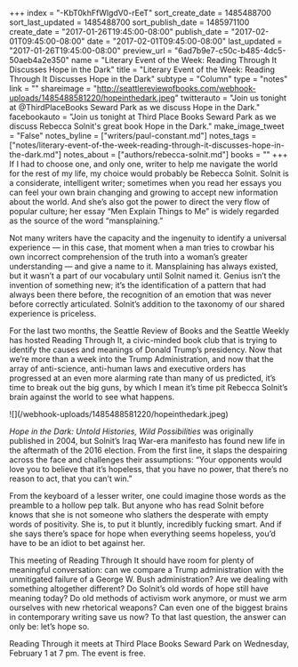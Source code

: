 +++
index = "-KbT0khFfWlgdV0-rEeT"
sort_create_date = 1485488700
sort_last_updated = 1485488700
sort_publish_date = 1485971100
create_date = "2017-01-26T19:45:00-08:00"
publish_date = "2017-02-01T09:45:00-08:00"
date = "2017-02-01T09:45:00-08:00"
last_updated = "2017-01-26T19:45:00-08:00"
preview_url = "6ad7b9e7-c50c-b485-4dc5-50aeb4a2e350"
name = "Literary Event of the Week: Reading Through It Discusses Hope in the Dark"
title = "Literary Event of the Week: Reading Through It Discusses Hope in the Dark"
subtype = "Column"
type = "notes"
link = ""
shareimage = "http://seattlereviewofbooks.com/webhook-uploads/1485488581220/hopeinthedark.jpeg"
twitterauto = "Join us tonight at @ThirdPlaceBooks Seward Park as we discuss Hope in the Dark."
facebookauto = "Join us tonight at Third Place Books Seward Park as we discuss Rebecca Solnit's great book Hope in the Dark."
make_image_tweet = "False"
notes_byline = ["writers/paul-constant.md"]
notes_tags = ["notes/literary-event-of-the-week-reading-through-it-discusses-hope-in-the-dark.md"]
notes_about = ["authors/rebecca-solnit.md"]
books = ""
+++
If I had to choose one, and only one, writer to help me navigate the world for the rest of my life, my choice would probably be Rebecca Solnit. Solnit is a considerate, intelligent writer; sometimes when you read her essays you can feel your own brain changing and growing to accept new information about the world. And she’s also got the power to direct the very flow of popular culture; her essay “Men Explain Things to Me” is widely regarded as the source of the word “mansplaining.” 

Not many writers have the capacity and the ingenuity to identify a universal experience — in this case, that moment when a man tries to crowbar his own incorrect comprehension of the truth into a woman’s greater understanding — and give a name to it. Mansplaining has always existed, but it wasn’t a part of our vocabulary until Solnit named it. Genius isn’t the invention of something new; it’s the identification of a pattern that had always been there before, the recognition of an emotion that was never before correctly articulated. Solnit’s addition to the taxonomy of our shared experience is priceless.

For the last two months, the Seattle Review of Books and the Seattle Weekly has hosted Reading Through It, a civic-minded book club that is trying to identify the causes and meanings of Donald Trump’s presidency. Now that we’re more than a week into the Trump Administration, and now that the array of anti-science, anti-human laws and executive orders has progressed at an even more alarming rate than many of us predicted, it’s time to break out the big guns, by which I mean it’s time pit Rebecca Solnit’s brain against the world to see what happens.

<p class="image-left">![](/webhook-uploads/1485488581220/hopeinthedark.jpeg)</p>

*Hope in the Dark: Untold Histories, Wild Possibilities* was originally published in 2004, but Solnit’s Iraq War-era manifesto has found new life in the aftermath of the 2016 election. From the first line, it slaps the despairing across the face and challenges their assumptions: “Your opponents would love you to believe that it’s hopeless, that you have no power, that there’s no reason to act, that you can’t win.”

From the keyboard of a lesser writer, one could imagine those words as the preamble to a hollow pep talk. But anyone who has read Solnit before knows that she is not someone who slathers the desperate with empty words of positivity. She is, to put it bluntly, incredibly fucking smart. And if she says there’s space for hope when everything seems hopeless, you’d have to be an idiot to bet against her.

This meeting of Reading Through It should have room for plenty of meaningful conversation: can we compare a Trump administration with the unmitigated failure of a George W. Bush administration? Are we dealing with something altogether different? Do Solnit’s old words of hope still have meaning today? Do old methods of activism work anymore, or must we arm ourselves with new rhetorical weapons? Can even one of the biggest brains in contemporary writing save us now? To that last question, the answer can only be: let’s hope so.

<p class="footer">Reading Through it meets at Third Place Books Seward Park on Wednesday, February 1 at 7 pm. The event is free.</p>

